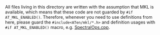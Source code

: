 All files living in this directory are written with the assumption that MKL is available,
which means that these code are not guarded by `#if AT_MKL_ENABLED()`. Therefore, whenever
you need to use definitions from here, please guard the `#include<ATen/mkl/*.h>` and
definition usages with `#if AT_MKL_ENABLED()` macro, e.g. [SpectralOps.cpp](../native/mkl/SpectralOps.cpp).
